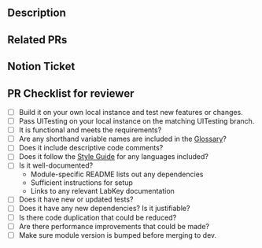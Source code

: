 <!-- IF THIS INVOLVES AUTHENTICATION: DO NOT SHARE YOUR USERNAME/PASSWORD, OR API KEYS/TOKENS IN THIS ISSUE - MOST LIKELY THE MAINTAINER WILL HAVE THEIR OWN EQUIVALENT KEY -->


<!--- Provide a general summary of your changes in the Title above -->

<!-- Before submitting your PR, make sure your code follows the guidelines 
outlined in the contribution guidelines and review the PR checklist below. 
In particular, make sure you follow the style guide for any coding languages 
you have edited, and add relevant tests and documentation. -->

## Description

<!--- Describe your changes in detail -->

## Related PRs

<!--- Link to any related PRs in UITesting, ImmuneSpaceR, etc. If this PR
makes any changes to UI functionality, there should be a related UITesting PR. -->

## Notion Ticket

<!-- Create a Notion ticket using the LK Modules Update Template and link to it here  -->

## PR Checklist for reviewer

- [ ] Build it on your own local instance and test new features or changes.  
- [ ] Pass UITesting on your local instance on the matching UITesting branch.  
- [ ] It is functional and meets the requirements?   
- [ ] Are any shorthand variable names are included in the [Glossary](https://www.notion.so/rglab/Glossary-of-variable-abbreviations-e205838b1f534abc903fa8c2228a6d7f)?  
- [ ] Does it include descriptive code comments?   
- [ ] Does it follow the [Style Guide](https://github.com/RGLab/LabKeyModules/#style-guide) for any languages included?  
- [ ] Is it well-documented?
    * Module-specific README lists out any dependencies  
    * Sufficient instructions for setup  
    * Links to any relevant LabKey documentation   
- [ ] Does it have new or updated tests?  
- [ ] Does it have any new dependencies? Is it justifiable?  
- [ ] Is there code duplication that could be reduced?  
- [ ] Are there performance improvements that could be made?  
- [ ] Make sure module version is bumped before merging to dev.  
